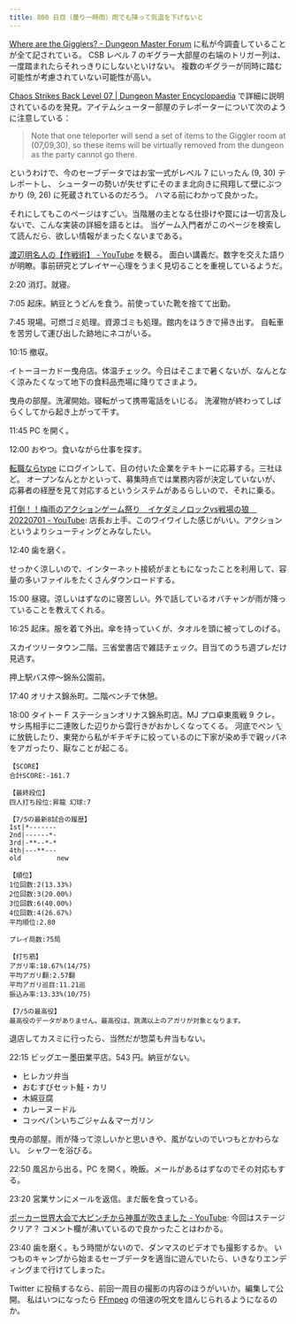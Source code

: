```yaml
---
title: 800 日目（曇り一時雨）雨でも降って気温を下げないと
---
```


[Where are the Gigglers? - Dungeon Master Forum](https://www.dungeon-master.com/forum/viewtopic.php?t=22750)
に私が今調査していることが全て記されている。
CSB レベル 7 のギグラー大部屋の右端のトリガー列は、一度踏まれたらそれっきりにしないといけない。
複数のギグラーが同時に踏む可能性が考慮されていない可能性が高い。

[Chaos Strikes Back Level 07 &#x7c; Dungeon Master Encyclopaedia](http://dmweb.free.fr/?q=node/129)
で詳細に説明されているのを発見。アイテムシューター部屋のテレポーターについて次のように注意している：

> Note that one teleporter will send a set of items to the Giggler room at
> (07,09,30), so these items will be virtually removed from the dungeon as the
> party cannot go there.

というわけで、今のセーブデータではお宝一式がレベル 7 にいったん (9, 30) テレポートし、
シューターの勢いが失せずにそのまま北向きに飛翔して壁にぶつかり (9, 26) に死蔵されているのだろう。
ハマる前にわかって良かった。

それにしてもこのページはすごい。当階層の主となる仕掛けや罠には一切言及しないで、こんな実装の詳細を語るとは。
当ゲーム入門者がこのページを検索して読んだら、欲しい情報がまったくないまである。

[渡辺明名人の【作戦術】 - YouTube](https://www.youtube.com/watch?v=ax7scP3I4ic) を観る。
面白い講義だ。数字を交えた語りが明瞭。事前研究とプレイヤー心理をうまく見切ることを重視しているようだ。

2:20 消灯。就寝。

7:05 起床。納豆とうどんを食う。前使っていた靴を捨てて出勤。

7:45 現場。可燃ゴミ処理。資源ゴミも処理。館内をほうきで掃き出す。
自転車を苦労して運び出した跡地にネコがいる。

10:15 撤収。

イトーヨーカドー曳舟店。体温チェック。今日はそこまで暑くないが、なんとなく涼みたくなって地下の食料品売場に降りてさまよう。

曳舟の部屋。洗濯開始。寝転がって携帯電話をいじる。
洗濯物が終わってしばらくしてから起き上がって干す。

11:45 PC を開く。

12:00 おやつ。食いながら仕事を探す。

[転職ならtype](https://type.jp/) にログインして、目の付いた企業をテキトーに応募する。三社ほど。
オープンなんとかといって、募集時点では業務内容が決定していないが、応募者の経歴を見て対応するというシステムがあるらしいので、それに乗る。

[打倒！！梅雨のアクションゲーム祭り　イケダミノロックvs戦場の狼　20220701 - YouTube](https://www.youtube.com/watch?v=G7twxSMj1mQ):
店長お上手。このワイワイした感じがいい。アクションというよりシューティングとみなしたい。

12:40 歯を磨く。

せっかく涼しいので、インターネット接続がまともになったことを利用して、容量の多いファイルをたくさんダウンロードする。

15:00 昼寝。涼しいはずなのに寝苦しい。外で話しているオバチャンが雨が降っていることを教えてくれる。

16:25 起床。服を着て外出。傘を持っていくが、タオルを頭に被ってしのげる。

スカイツリータウン二階。三省堂書店で雑誌チェック。目当てのうち週プレだけ見逃す。

押上駅バス停～錦糸公園前。

17:40 オリナス錦糸町。二階ベンチで休憩。

18:00 タイトー F ステーションオリナス錦糸町店。MJ プロ卓東風戦 9 クレ。
サシ馬相手に二連敗した辺りから雲行きがおかしくなってくる。
河底でペン &#x1F01B; に放銃したり、東発から私がギチギチに絞っているのに下家が染め手で親ッパネをアガったり、厭なことが起こる。

```text
【SCORE】
合計SCORE:-161.7

【最終段位】
四人打ち段位:昇龍 幻球:7

【7/5の最新8試合の履歴】
1st|*-------
2nd|------*-
3rd|-**--*-*
4th|---**---
old         new

【順位】
1位回数:2(13.33%)
2位回数:3(20.00%)
3位回数:6(40.00%)
4位回数:4(26.67%)
平均順位:2.80

プレイ局数:75局

【打ち筋】
アガリ率:18.67%(14/75)
平均アガリ翻:2.57翻
平均アガリ巡目:11.21巡
振込み率:13.33%(10/75)

【7/5の最高役】
最高役のデータがありません。最高役は、跳満以上のアガリが対象となります。
```

退店してカスミに行ったら、当然だが惣菜も弁当もない。

22:15 ビッグエー墨田業平店。543 円。納豆がない。

* ヒレカツ弁当
* おむすびセット鮭・カリ
* 木綿豆腐
* カレーヌードル
* コッペパンいちごジャム＆マーガリン

曳舟の部屋。雨が降って涼しいかと思いきや、風がないのでいつもとかわらない。
シャワーを浴びる。

22:50 風呂から出る。PC を開く。晩飯。メールがあるはずなのでその対応もする。

23:20 営業サンにメールを返信。まだ飯を食っている。

[ポーカー世界大会で大ピンチから神風が吹きました - YouTube](https://www.youtube.com/watch?v=taSvrfj-SS0):
今回はステージクリア？ コメント欄が沸いているので良かったことはわかる。

23:40 歯を磨く。もう時間がないので、ダンマスのビデオでも撮影するか。
いつものキャンプから始まるセーブデータを適当に遊んでいたら、いきなりエンディングまで行けてしまった。

Twitter に投稿するなら、前回一周目の撮影の内容のほうがいいか。編集して公開。
私はいつになったら [FFmpeg] の倍速の呪文を諳んじられるようになるのか。

[FFmpeg]: <https://ffmpeg.org/ffmpeg.html>
